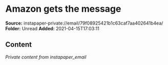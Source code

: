 # Amazon gets the message

**Source:** instapaper-private://email/79f08925421b1c63caf7aa402641b4ea/
**Folder:** Unread
**Added:** 2021-04-15T17:03:11




## Content
*Private content from instapaper_email*
